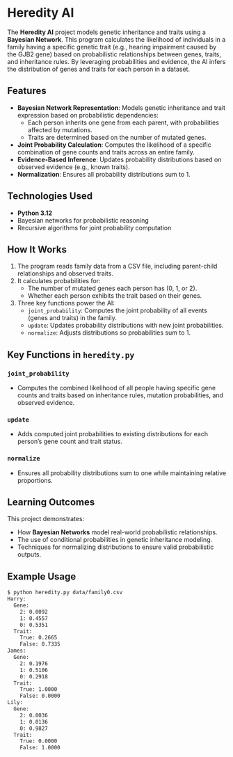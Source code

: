 # Heredity AI

The **Heredity AI** project models genetic inheritance and traits using a **Bayesian Network**. This program calculates the likelihood of individuals in a family having a specific genetic trait (e.g., hearing impairment caused by the GJB2 gene) based on probabilistic relationships between genes, traits, and inheritance rules. By leveraging probabilities and evidence, the AI infers the distribution of genes and traits for each person in a dataset.

## Features
- **Bayesian Network Representation**: Models genetic inheritance and trait expression based on probabilistic dependencies:
  - Each person inherits one gene from each parent, with probabilities affected by mutations.
  - Traits are determined based on the number of mutated genes.
- **Joint Probability Calculation**: Computes the likelihood of a specific combination of gene counts and traits across an entire family.
- **Evidence-Based Inference**: Updates probability distributions based on observed evidence (e.g., known traits).
- **Normalization**: Ensures all probability distributions sum to 1.

## Technologies Used
- **Python 3.12**
- Bayesian networks for probabilistic reasoning
- Recursive algorithms for joint probability computation

## How It Works
1. The program reads family data from a CSV file, including parent-child relationships and observed traits.
2. It calculates probabilities for:
   - The number of mutated genes each person has (0, 1, or 2).
   - Whether each person exhibits the trait based on their genes.
3. Three key functions power the AI:
   - `joint_probability`: Computes the joint probability of all events (genes and traits) in the family.
   - `update`: Updates probability distributions with new joint probabilities.
   - `normalize`: Adjusts distributions so probabilities sum to 1.

## Key Functions in `heredity.py`
### `joint_probability`
- Computes the combined likelihood of all people having specific gene counts and traits based on inheritance rules, mutation probabilities, and observed evidence.

### `update`
- Adds computed joint probabilities to existing distributions for each person’s gene count and trait status.

### `normalize`
- Ensures all probability distributions sum to one while maintaining relative proportions.

## Learning Outcomes
This project demonstrates:
- How **Bayesian Networks** model real-world probabilistic relationships.
- The use of conditional probabilities in genetic inheritance modeling.
- Techniques for normalizing distributions to ensure valid probabilistic outputs.

## Example Usage
```bash
$ python heredity.py data/family0.csv
Harry:
  Gene:
    2: 0.0092
    1: 0.4557
    0: 0.5351
  Trait:
    True: 0.2665
    False: 0.7335
James:
  Gene:
    2: 0.1976
    1: 0.5106
    0: 0.2918
  Trait:
    True: 1.0000
    False: 0.0000
Lily:
  Gene:
    2: 0.0036
    1: 0.0136
    0: 0.9827
  Trait:
    True: 0.0000
    False: 1.0000
